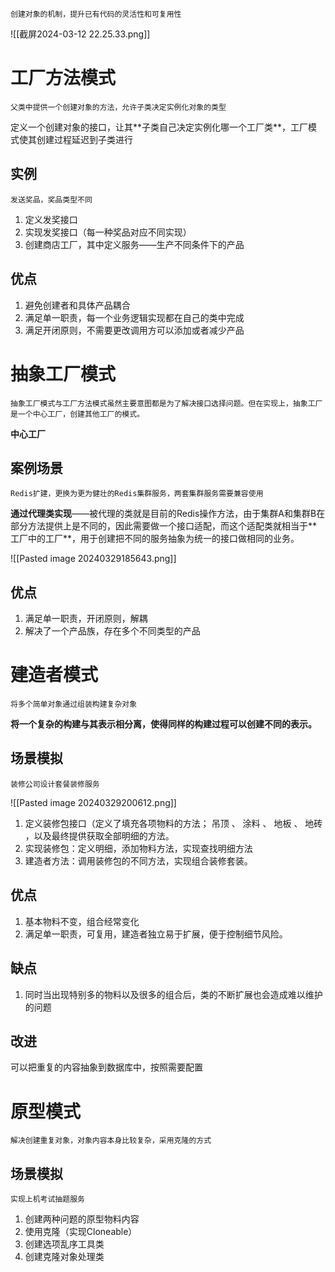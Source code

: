 	创建对象的机制，提升已有代码的灵活性和可复用性

![[截屏2024-03-12 22.25.33.png]]

# 工厂方法模式
	父类中提供一个创建对象的方法，允许子类决定实例化对象的类型

定义⼀个创建对象的接⼝，让其**⼦类⾃⼰决定实例化哪⼀个⼯⼚类**，⼯⼚模式使其创建过程延迟到⼦类进⾏

## 实例
	发送奖品，奖品类型不同

1. 定义发奖接口
2. 实现发奖接口（每一种奖品对应不同实现）
3. 创建商店工厂，其中定义服务——生产不同条件下的产品

## 优点

1. 避免创建者和具体产品耦合
2. 满足单一职责，每一个业务逻辑实现都在自己的类中完成
3. 满足开闭原则，不需要更改调用方可以添加或者减少产品


# 抽象工厂模式
	抽象⼯⼚模式与⼯⼚⽅法模式虽然主要意图都是为了解决接⼝选择问题。但在实现上，抽象⼯⼚是⼀个中⼼⼯⼚，创建其他⼯⼚的模式。

**中心工厂**

## 案例场景
	Redis扩建，更换为更为健壮的Redis集群服务，两套集群服务需要兼容使用

**通过代理类实现**——被代理的类就是目前的Redis操作方法，由于集群A和集群B在部分⽅法提供上是不同的，因此需要做⼀个接⼝适配，⽽这个适配类就相当于**⼯⼚中的⼯⼚**，⽤于创建把不同的服务抽象为统⼀的接⼝做相同的业务。

![[Pasted image 20240329185643.png]]
## 优点

1. 满足单一职责，开闭原则，解耦
2. 解决了一个产品族，存在多个不同类型的产品


# 建造者模式
	将多个简单对象通过组装构建复杂对象

**将⼀个复杂的构建与其表示相分离，使得同样的构建过程可以创建不同的表示。**

## 场景模拟
	装修公司设计套餐装修服务

![[Pasted image 20240329200612.png]]

1. 定义装修包接口（定义了填充各项物料的⽅法； 吊顶 、 涂料 、 地板 、 地砖 ，以及最终提供获取全部明细的⽅法。
2. 实现装修包：定义明细，添加物料方法，实现查找明细方法
3. 建造者方法：调用装修包的不同方法，实现组合装修套装。

## 优点

1. 基本物料不变，组合经常变化
2. 满足单一职责，可复用，建造者独立易于扩展，便于控制细节风险。

## 缺点

1. 同时当出现特别多的物料以及很多的组合后，类的不断扩展也会造成难以维护的问题

## 改进

可以把重复的内容抽象到数据库中，按照需要配置

# 原型模式
	解决创建重复对象，对象内容本身比较复杂，采用克隆的方式

## 场景模拟
	实现上机考试抽题服务

1. 创建两种问题的原型物料内容
2. 使用克隆（实现Cloneable）
3. 创建选项乱序工具类
4. 创建克隆对象处理类

















